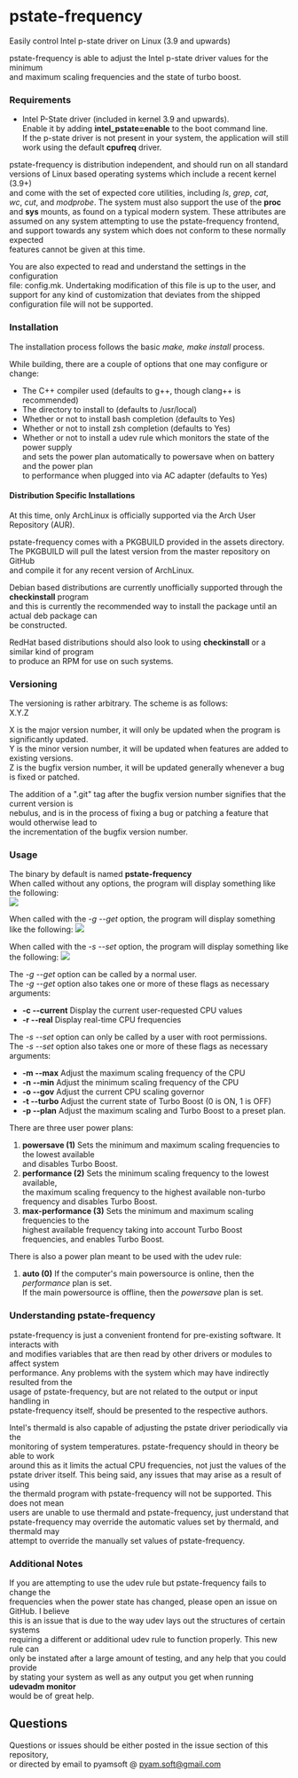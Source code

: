 # pstate-frequency

Easily control Intel p-state driver on Linux (3.9 and upwards)

pstate-frequency is able to adjust the Intel p-state driver values for the minimum  
and maximum scaling frequencies and the state of turbo boost.


### Requirements

+ Intel P-State driver (included in kernel 3.9 and upwards).  
Enable it by adding **intel_pstate=enable** to the boot command line.  
If the p-state driver is not present in your system, the application will still  
work using the default **cpufreq** driver.

pstate-frequency is distribution independent, and should run on all standard  
versions of Linux based operating systems which include a recent kernel (3.9+)  
and come with the set of expected core utilities, including *ls*, *grep*, *cat*,  
*wc*, *cut*, and *modprobe*. The system must also support the use of the **proc**  
and **sys** mounts, as found on a typical modern system. These attributes are  
assumed on any system attempting to use the pstate-frequency frontend, and 
support towards any system which does not conform to these normally expected  
features cannot be given at this time.

You are also expected to read and understand the settings in the configuration  
file: config.mk. Undertaking modification of this file is up to the user, and  
support for any kind of customization that deviates from the shipped  
configuration file will not be supported.


### Installation

The installation process follows the basic *make, make install* process.  

While building, there are a couple of options that one may configure or change:  
+ The C++ compiler used (defaults to g++, though clang++ is recommended)  
+ The directory to install to (defaults to /usr/local)  
+ Whether or not to install bash completion (defaults to Yes)
+ Whether or not to install zsh completion (defaults to Yes)
+ Whether or not to install a udev rule which monitors the state of the power supply  
and sets the power plan automatically to powersave when on battery and the power plan  
to performance when plugged into via AC adapter (defaults to Yes)


#### Distribution Specific Installations

At this time, only ArchLinux is officially supported via the Arch User Repository (AUR).

pstate-frequency comes with a PKGBUILD provided in the assets directory.  
The PKGBUILD will pull the latest version from the master repository on GitHub  
and compile it for any recent version of ArchLinux.  

Debian based distributions are currently unofficially supported through the **checkinstall** program  
and this is currently the recommended way to install the package until an actual deb package can  
be constructed.

RedHat based distributions should also look to using **checkinstall** or a similar kind of program  
to produce an RPM for use on such systems.


### Versioning

The versioning is rather arbitrary. The scheme is as follows:  
	X.Y.Z

X is the major version number, it will only be updated when the program is significantly updated.  
Y is the minor version number, it will be updated when features are added to existing versions.  
Z is the bugfix version number, it will be updated generally whenever a bug is fixed or patched.

The addition of a ".git" tag after the bugfix version number signifies that the current version is  
nebulus, and is in the process of fixing a bug or patching a feature that would otherwise lead to  
the incrementation of the bugfix version number.

### Usage

The binary by default is named **pstate-frequency**  
When called without any options, the program will display something like the following:  
![](https://raw.githubusercontent.com/pyamsoft/pstate-frequency/master/assets/img/pstate-frequency_example_run.png)

When called with the *-g --get* option, the program will display something like the following:
![](https://raw.githubusercontent.com/pyamsoft/pstate-frequency/master/assets/img/pstate-frequency_example_get.png)

When called with the *-s --set* option, the program will display something like the following:
![](https://raw.githubusercontent.com/pyamsoft/pstate-frequency/master/assets/img/pstate-frequency_example_set.png)

The *-g --get* option can be called by a normal user.  
The *-g --get* option also takes one or more of these flags as necessary arguments:  
+ **-c --current** Display the current user-requested CPU values
+ **-r --real** Display real-time CPU frequencies

The *-s --set* option can only be called by a user with root permissions.  
The *-s --set* option also takes one or more of these flags as necessary arguments:  
+ **-m --max** Adjust the maximum scaling frequency of the CPU
+ **-n --min** Adjust the minimum scaling frequency of the CPU
+ **-o --gov** Adjust the current CPU scaling governor
+ **-t --turbo** Adjust the current state of Turbo Boost (0 is ON, 1 is OFF)
+ **-p --plan** Adjust the maximum scaling and Turbo Boost to a preset plan.

There are three user power plans:  
1. **powersave (1)** Sets the minimum and maximum scaling frequencies to the lowest available  
and disables Turbo Boost.  
2. **performance (2)** Sets the minimum scaling frequency to the lowest available,  
the maximum scaling frequency to the highest available non-turbo frequency and disables Turbo Boost.  
3. **max-performance (3)** Sets the minimum and maximum scaling frequencies to the  
highest available frequency taking into account Turbo Boost frequencies, and enables Turbo Boost.  

There is also a power plan meant to be used with the udev rule:  
1. **auto (0)** If the computer's main powersource is online, then the *performance* plan is set.  
If the main powersource is offline, then the *powersave* plan is set.  


### Understanding pstate-frequency

pstate-frequency is just a convenient frontend for pre-existing software. It interacts with  
and modifies variables that are then read by other drivers or modules to affect system  
performance. Any problems with the system which may have indirectly resulted from the  
usage of pstate-frequency, but are not related to the output or input handling in  
pstate-frequency itself, should be presented to the respective authors.

Intel's thermald is also capable of adjusting the pstate driver periodically via the  
monitoring of system temperatures. pstate-frequency should in theory be able to work  
around this as it limits the actual CPU frequencies, not just the values of the  
pstate driver itself. This being said, any issues that may arise as a result of using  
the thermald program with pstate-frequency will not be supported. This does not mean  
users are unable to use thermald and pstate-frequency, just understand that  
pstate-frequency may override the automatic values set by thermald, and thermald may  
attempt to override the manually set values of pstate-frequency.


### Additional Notes

If you are attempting to use the udev rule but pstate-frequency fails to change the  
frequencies when the power state has changed, please open an issue on GitHub. I believe  
this is an issue that is due to the way udev lays out the structures of certain systems  
requiring a different or additional udev rule to function properly. This new rule can  
only be instated after a large amount of testing, and any help that you could provide  
by stating your system as well as any output you get when running **udevadm monitor**  
would be of great help.


## Questions

Questions or issues should be either posted in the issue section of this repository,  
or directed by email to pyamsoft @ pyam.soft@gmail.com
